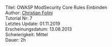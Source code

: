 Titel: OWASP ModSecurity Core Rules Einbinden  
Author: <a href="mailto:christian.folini@netnea.com">Christian Folini</a>  
Tutorial Nr: 7  
Letztes Update: 01.11.2019  
Erscheinungsdatum: 13.08.2013  
Schwierigkeit: Mittel  
Dauer: 2h  
